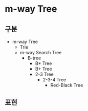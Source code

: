 # m-way Tree

## 구분

- m-way Tree
  - Trie
  - m-way Search Tree
    - B-tree
      - B* Tree
      - B+ Tree
      - 2-3 Tree
        - 2-3-4 Tree
          - Red-Black Tree

## 표현
